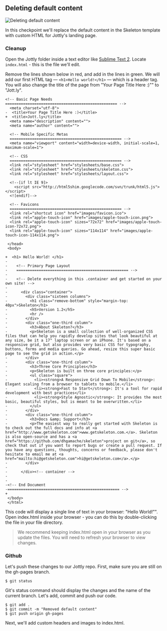 ## Deleting default content

![Deleting default content](http://cl.ly/WEn9/02-deleting.png)

In this checkpoint we'll replace the default content in the Skeleton template with custom HTML for Jottly's landing page.

### Cleanup

Open the Jottly folder inside a text editor like [Sublime Text 2](http://www.sublimetext.com/2). Locate `index.html` - this is the file we'll edit.

Remove the lines shown below in red, and add in the lines in green. We will add our first HTML tag — `<h1>Hello world!</h1>` — which is a header tag. You will also change the title of the page from "Your Page Title Here :)"" to "Jott.ly".

```html(index.html)
<!-- Basic Page Needs
================================================== -->
  <meta charset="utf-8">
-  <title>Your Page Title Here :)</title>
+  <title>Jott.ly</title>
  <meta name="description" content="">
  <meta name="author" content="">

  <!-- Mobile Specific Metas
  ================================================== -->
  <meta name="viewport" content="width=device-width, initial-scale=1, maximum-scale=1">

  <!-- CSS
  ================================================== -->
  <link rel="stylesheet" href="stylesheets/base.css">
  <link rel="stylesheet" href="stylesheets/skeleton.css">
  <link rel="stylesheet" href="stylesheets/layout.css">

  <!--[if lt IE 9]>
    <script src="http://html5shim.googlecode.com/svn/trunk/html5.js"></script>
  <![endif]-->

  <!-- Favicons
  ================================================== -->
  <link rel="shortcut icon" href="images/favicon.ico">
  <link rel="apple-touch-icon" href="images/apple-touch-icon.png">
  <link rel="apple-touch-icon" sizes="72x72" href="images/apple-touch-icon-72x72.png">
  <link rel="apple-touch-icon" sizes="114x114" href="images/apple-touch-icon-114x114.png">

 </head>
 <body>

+  <h1> Hello World! </h1>
-
-    <!-- Primary Page Layout
-    ================================================== -->
-
-    <!-- Delete everything in this .container and get started on your own site! -->
-
-      <div class="container">
-        <div class="sixteen columns">
-          <h1 class="remove-bottom" style="margin-top: 40px">Skeleton</h1>
-          <h5>Version 1.2</h5>
-          <hr />
-        </div>
-        <div class="one-third column">
-          <h3>About Skeleton?</h3>
-          <p>Skeleton is a small collection of well-organized CSS files that can help you rapidly develop sites that look beautiful at any size, be it a 17" laptop screen or an iPhone. It's based on a responsive grid, but also provides very basic CSS for typography, buttons, forms and media queries. Go ahead, resize this super basic page to see the grid in action.</p>
-        </div>
-        <div class="one-third column">
-          <h3>Three Core Principles</h3>
-          <p>Skeleton is built on three core principles:</p>
-          <ul class="square">
-            <li><strong>A Responsive Grid Down To Mobile</strong>: Elegant scaling from a browser to tablets to mobile.</li>
-            <li><strong>Fast to Start</strong>: It's a tool for rapid development with best practices</li>
-            <li><strong>Style Agnostic</strong>: It provides the most basic, beautiful styles, but is meant to be overwritten.</li>
-          </ul>
-        </div>
-        <div class="one-third column">
-          <h3>Docs &amp; Support</h3>
-          <p>The easiest way to really get started with Skeleton is to check out the full docs and info at <a href="http://www.getskeleton.com">www.getskeleton.com.</a>. Skeleton is also open-source and has a <a href="https://github.com/dhgamache/skeleton">project on git</a>, so check that out if you want to report bugs or create a pull request. If you have any questions, thoughts, concerns or feedback, please don't hesitate to email me at <a href="mailto:hi@getskeleton.com">hi@getskeleton.com</a>.</p>
-        </div>
-
-      </div><!-- container -->
-
-
-<!-- End Document
-================================================== -->
+
 </body>
 </html>
 ```

This code will display a single line of text in your browser: "Hello World!"". Open index.html inside your browser - you can do this by double-clicking the file in your file directory.

> We recommend keeping index.html open in your browser as you update the files. You will need to refresh your browser to view changes.

### Github

Let's push these changes to our Jottly repo. First, make sure you are still on the gh-pages branch.

```bash(Terminal)
$ git status
```

Git's status command should display the changes and the name of the current branch. Let's add, commit and push our code.

```bash(Terminal)
$ git add .
$ git commit -m "Removed default content"
$ git push origin gh-pages
```

Next, we'll add custom headers and images to index.html.
